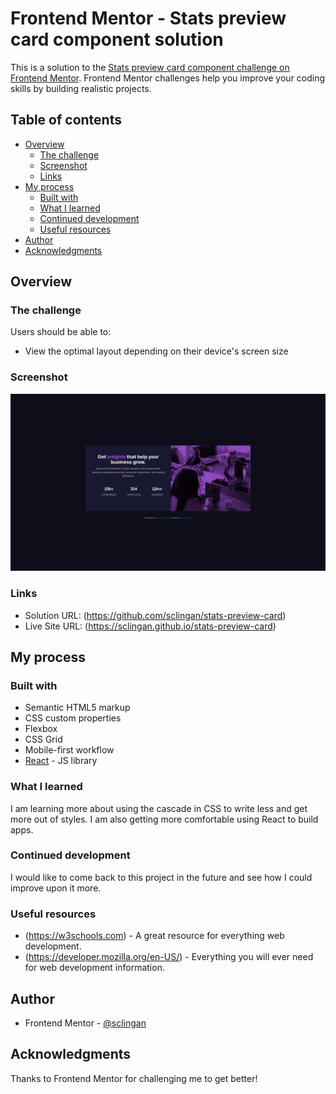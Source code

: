 # Frontend Mentor - Stats preview card component solution

This is a solution to the [Stats preview card component challenge on Frontend Mentor](https://www.frontendmentor.io/challenges/stats-preview-card-component-8JqbgoU62). Frontend Mentor challenges help you improve your coding skills by building realistic projects. 

## Table of contents

- [Overview](#overview)
  - [The challenge](#the-challenge)
  - [Screenshot](#screenshot)
  - [Links](#links)
- [My process](#my-process)
  - [Built with](#built-with)
  - [What I learned](#what-i-learned)
  - [Continued development](#continued-development)
  - [Useful resources](#useful-resources)
- [Author](#author)
- [Acknowledgments](#acknowledgments)


## Overview

### The challenge

Users should be able to:

- View the optimal layout depending on their device's screen size

### Screenshot

![](./public/images/screenshot.png)



### Links

- Solution URL: (https://github.com/sclingan/stats-preview-card)
- Live Site URL: (https://sclingan.github.io/stats-preview-card)

## My process

### Built with

- Semantic HTML5 markup
- CSS custom properties
- Flexbox
- CSS Grid
- Mobile-first workflow
- [React](https://reactjs.org/) - JS library


### What I learned

I am learning more about using the cascade in CSS to write less
and get more out of styles. I am also getting more comfortable 
using React to build apps.



### Continued development

I would like to come back to this project in the future and see
how I could improve upon it more.

### Useful resources

- (https://w3schools.com) - A great resource for everything web development.
- (https://developer.mozilla.org/en-US/) - Everything you will ever need for web development information.


## Author

- Frontend Mentor - [@sclingan](https://www.frontendmentor.io/profile/sclingan)


## Acknowledgments

Thanks to Frontend Mentor for challenging me to get better!

